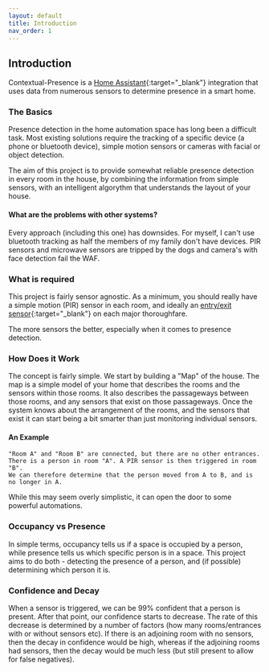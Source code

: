 ```yaml
---
layout: default
title: Introduction
nav_order: 1
---
```


## Introduction

Contextual-Presence is a [Home Assistant](https://home-assistant.io){:target="_blank"} integration that uses data from numerous sensors to determine presence in a smart home. 

### The Basics

Presence detection in the home automation space has long been a difficult task. Most existing solutions require the tracking of a specific device (a phone or bluetooth device), simple motion sensors or cameras with facial or object detection.

The aim of this project is to provide somewhat reliable presence detection in every room in the house, by combining the information from simple sensors, with an intelligent algorythm that understands the layout of your house.

#### What are the problems with other systems?
Every approach (including this one) has downsides. For myself, I can't use bluetooth tracking as half the members of my family don't have devices. PIR sensors and microwave sensors are tripped by the dogs and camera's with face detection fail the WAF. 


### What is required
This project is fairly sensor agnostic. As a minimum, you should really have a simple motion (PIR) sensor in each room, and ideally an [entry/exit sensor](https://github.com/Lyr3x/Roode){:target="_blank"} on each major thoroughfare. 

The more sensors the better, especially when it comes to presence detection.

### How Does it Work
The concept is fairly simple. We start by building a "Map" of the house. The map is a simple model of your home that describes the rooms and the sensors within those rooms. It also describes the passageways between those rooms, and any sensors that exist on those passageways. Once the system knows about the arrangement of the rooms, and the sensors that exist it can start being a bit smarter than just monitoring individual sensors.

#### An Example
```
"Room A" and "Room B" are connected, but there are no other entrances. 
There is a person in room "A". A PIR sensor is then triggered in room "B". 
We can therefore determine that the person moved from A to B, and is no longer in A.
```

While this may seem overly simplistic, it can open the door to some powerful automations.


### Occupancy vs Presence
In simple terms, occupancy tells us if a space is occupied by a person, while presence tells us which specific person is in a space.  This project aims to do both - detecting the presence of a person, and (if possible) determining which person it is.

### Confidence and Decay
When a sensor is triggered, we can be 99% confident that a person is present. After that point, our confidence starts to decrease. The rate of this decrease is determined by a number of factors (how many rooms/entrances with or without sensors etc). If there is an adjoining room with no sensors, then the decay in confidence would be high, whereas if the adjoining rooms had sensors, then the decay would be much less (but still present to allow for false negatives).